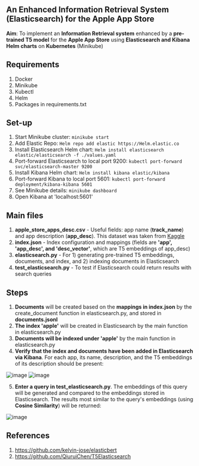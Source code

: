 ## An Enhanced Information Retrieval System (Elasticsearch) for the Apple App Store

**Aim**: To implement an **Information Retrieval system** enhanced by a **pre-trained T5 model** for the **Apple App Store** using **Elasticsearch and Kibana Helm charts** on **Kubernetes** (Minikube)

## Requirements

1) Docker
2) Minikube
3) Kubectl
4) Helm
5) Packages in requirements.txt

## Set-up

1) Start Minikube cluster: `minikube start`
2) Add Elastic Repo: `Helm repo add elastic https://Helm.elastic.co`
3) Install Elasticsearch Helm chart: `Helm install elasticsearch elastic/elasticsearch -f ./values.yaml`
4) Port-forward Elasticsearch to local port 9200: `kubectl port-forward svc/elasticsearch-master 9200`
5) Install Kibana Helm chart: `Helm install kibana elastic/kibana`
6) Port-forward Kibana to local port 5601: `kubectl port-forward deployment/kibana-kibana 5601`
7) See Minikube details: `minikube dashboard`
8) Open Kibana at 'localhost:5601'

## Main files

1) **apple_store_apps_desc.csv** - Useful fields: app name (**track_name**) and app description (**app_desc**). This dataset was taken from [Kaggle](https://www.kaggle.com/datasets/ramamet4/app-store-apple-data-set-10k-apps?resource=download)
2) **index.json** - Index configuration and mappings (fields are **'app', 'app_desc', and 'desc_vector'**, which are T5 embeddings of app_desc)
3) **elasticsearch.py** - For 1) generating pre-trained T5 embeddings, documents, and index, and 2) indexing documents in Elasticsearch
4) **test_elasticsearch.py** - To test if Elasticsearch could return results with search queries

## Steps

1) **Documents** will be created based on the **mappings in index.json** by the create_document function in elasticsearch.py, and stored in **documents.jsonl**
2) **The index 'apple'** will be created in Elasticsearch by the main function in elasticsearch.py
3) **Documents will be indexed under 'apple'** by the main function in elasticsearch.py
4) **Verify that the index and documents have been added in Elasticsearch via Kibana**. For each app, its name, description, and the T5 embeddings of its description should be present:

![image](https://user-images.githubusercontent.com/81354022/163163880-134b94a4-de61-4833-88f8-865221c9bd1e.png)
![image](https://user-images.githubusercontent.com/81354022/163164212-a842b8cf-b958-46b3-bc96-ab621ef2672d.png)

5) **Enter a query in test_elasticsearch.py**. The embeddings of this query will be generated and compared to the embeddings stored in Elasticsearch. The results most similar to the query's embeddings (using **Cosine Similarity**) will be returned:

![image](https://user-images.githubusercontent.com/81354022/163162327-8721e18f-31cb-4468-8ca0-c22c4b215ec5.png)

## References

1) https://github.com/kelvin-jose/elasticbert
2) https://github.com/QiuruiChen/T5Elasticsearch
